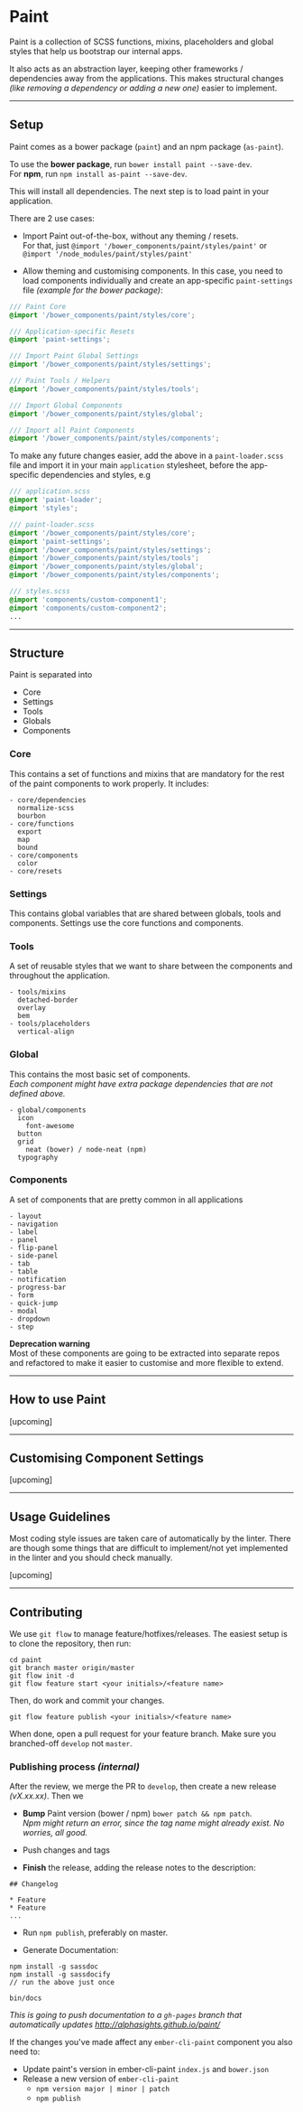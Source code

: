 Paint
=====

Paint is a collection of SCSS functions, mixins, placeholders and global styles that help us bootstrap our internal apps.

It also acts as an abstraction layer, keeping other frameworks / dependencies away from the applications. This makes structural changes _(like removing a dependency or adding a new one)_ easier to implement.

---

## Setup

Paint comes as a bower package (`paint`) and an npm package (`as-paint`).

To use the **bower package**, run `bower install paint --save-dev`.  
For **npm**, run `npm install as-paint --save-dev`.

This will install all dependencies. The next step is to load paint in your application.

There are 2 use cases:

* Import Paint out-of-the-box, without any theming / resets.  
For that, just `@import '/bower_components/paint/styles/paint'` or `@import '/node_modules/paint/styles/paint'`

* Allow theming and customising components. In this case, you need to load components individually and create an app-specific `paint-settings` file _(example for the bower package)_:  
```scss
/// Paint Core
@import '/bower_components/paint/styles/core';

/// Application-specific Resets
@import 'paint-settings';

/// Import Paint Global Settings
@import '/bower_components/paint/styles/settings';

/// Paint Tools / Helpers
@import '/bower_components/paint/styles/tools';

/// Import Global Components
@import '/bower_components/paint/styles/global';

/// Import all Paint Components
@import '/bower_components/paint/styles/components';
```

To make any future changes easier, add the above in a `paint-loader.scss` file and import it in your main `application` stylesheet, before the app-specific dependencies and styles, e.g

```scss
/// application.scss
@import 'paint-loader';
@import 'styles';

/// paint-loader.scss
@import '/bower_components/paint/styles/core';
@import 'paint-settings';
@import '/bower_components/paint/styles/settings';
@import '/bower_components/paint/styles/tools';
@import '/bower_components/paint/styles/global';
@import '/bower_components/paint/styles/components';

/// styles.scss
@import 'components/custom-component1';
@import 'components/custom-component2';
...
```

---

## Structure

Paint is separated into

* Core
* Settings
* Tools
* Globals
* Components

### Core

This contains a set of functions and mixins that are mandatory for the rest of the paint components to work properly. It includes:

```
- core/dependencies
  normalize-scss
  bourbon
- core/functions
  export
  map
  bound
- core/components
  color
- core/resets
```

### Settings

This contains global variables that are shared between globals, tools and components. Settings use the core functions and components.

### Tools

A set of reusable styles that we want to share between the components and throughout the application.

```
- tools/mixins
  detached-border
  overlay
  bem
- tools/placeholders
  vertical-align
```

### Global

This contains the most basic set of components.  
_Each component might have extra package dependencies that are not defined above._

```
- global/components
  icon
    font-awesome
  button
  grid
    neat (bower) / node-neat (npm)
  typography  
```

### Components

A set of components that are pretty common in all applications

```
- layout
- navigation
- label
- panel
- flip-panel
- side-panel
- tab
- table
- notification
- progress-bar
- form
- quick-jump
- modal
- dropdown
- step
```

**Deprecation warning**  
Most of these components are going to be extracted into separate repos and refactored to make it easier to customise and more flexible to extend.

---

## How to use Paint

[upcoming]

---

## Customising Component Settings

[upcoming]

---

## Usage Guidelines

Most coding style issues are taken care of automatically by the linter. There are though some things that are difficult to implement/not yet implemented in the linter and you should check manually.

[upcoming]

---

## Contributing

We use `git flow` to manage feature/hotfixes/releases.
The easiest setup is to clone the repository, then run:

```
cd paint
git branch master origin/master
git flow init -d
git flow feature start <your initials>/<feature name>
```

Then, do work and commit your changes.
```
git flow feature publish <your initials>/<feature name>
```
When done, open a pull request for your feature branch. Make sure you branched-off `develop` not `master`.

### Publishing process _(internal)_

After the review, we merge the PR to `develop`, then create a new release _(vX.xx.xx)_. Then we

* **Bump** Paint version (bower / npm) `bower patch && npm patch`.  
_Npm might return an error, since the tag name might already exist. No worries, all good._

* Push changes and tags

* **Finish** the release, adding the release notes to the description:  
```
## Changelog

* Feature
* Feature
...
```

* Run `npm publish`, preferably on master.

* Generate Documentation:

```
npm install -g sassdoc
npm install -g sassdocify
// run the above just once

bin/docs
```

_This is going to push documentation to a `gh-pages` branch that automatically updates http://alphasights.github.io/paint/_

If the changes you've made affect any `ember-cli-paint` component you also need to:

- Update paint's version in ember-cli-paint `index.js` and `bower.json`
- Release a new version of `ember-cli-paint`
  - `npm version major | minor | patch`
  - `npm publish`
